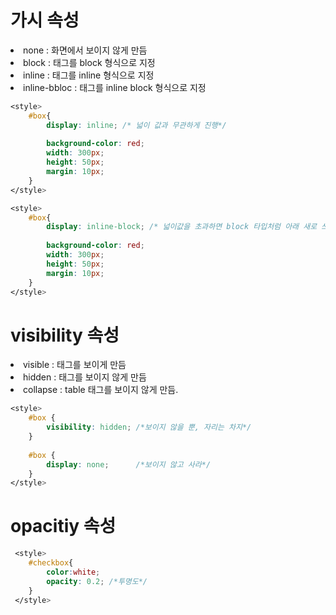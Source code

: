 # 가시 속성

<li> none : 화면에서 보이지 않게 만듬
<li> block : 태그를 block 형식으로 지정
<li> inline : 태그를 inline 형식으로 지정
<li> inline-bbloc : 태그를 inline block 형식으로 지정

```css
<style>
    #box{
        display: inline; /* 넓이 값과 무관하게 진행*/
        
        background-color: red;
        width: 300px;
        height: 50px;
        margin: 10px;
    }
</style>

<style>
    #box{
        display: inline-block; /* 넓이값을 초과하면 block 타입처럼 아래 새로 쓰여짐  */
        
        background-color: red;
        width: 300px;
        height: 50px;
        margin: 10px;
    }
</style>
```

# visibility 속성

<li> visible : 태그를 보이게 만듬
<li> hidden : 태그를 보이지 않게 만듬
<li> collapse : table 태그를 보이지 않게 만듬.

```css
<style>
    #box {
        visibility: hidden; /*보이지 않을 뿐, 자리는 차지*/
    }
    
    #box {
        display: none;      /*보이지 않고 사라*/
    }
</style>
```

# opacitiy 속성

```css
 <style>
    #checkbox{
        color:white;
        opacity: 0.2; /*투명도*/
    }
 </style>
```

